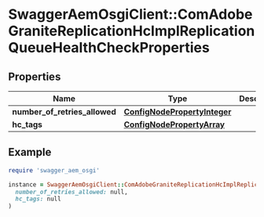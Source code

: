 # SwaggerAemOsgiClient::ComAdobeGraniteReplicationHcImplReplicationQueueHealthCheckProperties

## Properties

| Name | Type | Description | Notes |
| ---- | ---- | ----------- | ----- |
| **number_of_retries_allowed** | [**ConfigNodePropertyInteger**](ConfigNodePropertyInteger.md) |  | [optional] |
| **hc_tags** | [**ConfigNodePropertyArray**](ConfigNodePropertyArray.md) |  | [optional] |

## Example

```ruby
require 'swagger_aem_osgi'

instance = SwaggerAemOsgiClient::ComAdobeGraniteReplicationHcImplReplicationQueueHealthCheckProperties.new(
  number_of_retries_allowed: null,
  hc_tags: null
)
```

